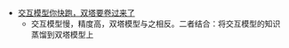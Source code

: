 

- [交互模型你快跑，双塔要卷过来了](https://mp.weixin.qq.com/s/UF0cI7M1-tHBo45BujmQCg)
  - 交互模型慢，精度高，双塔模型与之相反。二者结合：将交互模型的知识蒸馏到双塔模型上

